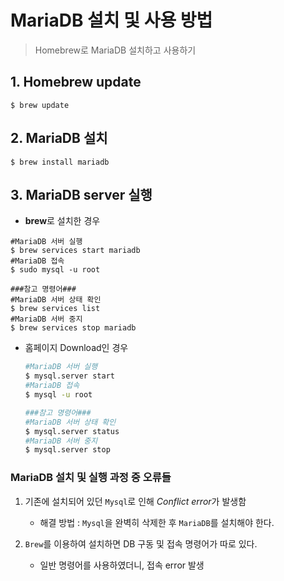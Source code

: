 # MariaDB 설치 및 사용 방법

> Homebrew로 MariaDB 설치하고 사용하기

## 1. Homebrew update

```shell
$ brew update
```

## 2. MariaDB 설치

```shell
$ brew install mariadb
```

## 3. MariaDB server 실행

- **brew**로 설치한 경우

```shell
#MariaDB 서버 실행
$ brew services start mariadb
#MariaDB 접속
$ sudo mysql -u root

###참고 명령어###
#MariaDB 서버 상태 확인
$ brew services list
#MariaDB 서버 중지
$ brew services stop mariadb

```

- 홈페이지 Download인 경우

  ```sh
  #MariaDB 서버 실행
  $ mysql.server start
  #MariaDB 접속
  $ mysql -u root
  
  ###참고 명령어###
  #MariaDB 서버 상태 확인
  $ mysql.server status
  #MariaDB 서버 중지
  $ mysql.server stop
  ```

  

### MariaDB 설치 및 실행 과정 중 오류들

1. 기존에 설치되어 있던 `Mysql`로 인해 *Conflict error*가 발생함
     - 해결 방법 : `Mysql`을 완벽히 삭제한 후 `MariaDB`를 설치해야 한다.

2. `Brew`를 이용하여 설치하면 DB 구동 및 접속 명령어가 따로 있다.
   - 일반 명령어를 사용하였더니, 접속 error 발생



